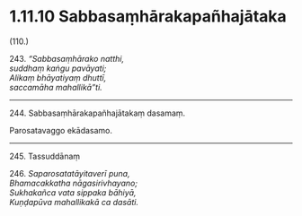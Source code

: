 

# 1.11.10 Sabbasaṃhārakapañhajātaka




(110.)

243\. _“Sabbasaṃhārako natthi,_  
_suddhaṃ kaṅgu pavāyati;_  
_Alikaṃ bhāyatiyaṃ dhuttī,_  
_saccamāha mahallikā”ti._  


---

244\. Sabbasaṃhārakapañhajātakaṃ dasamaṃ.

  
Parosatavaggo ekādasamo.



---

245\. Tassuddānaṃ



246\. _Saparosatatāyitaverī puna,_  
_Bhamacakkatha nāgasirivhayano;_  
_Sukhakañca vata sippaka bāhiyā,_  
_Kuṇḍapūva mahallikakā ca dasāti._  




